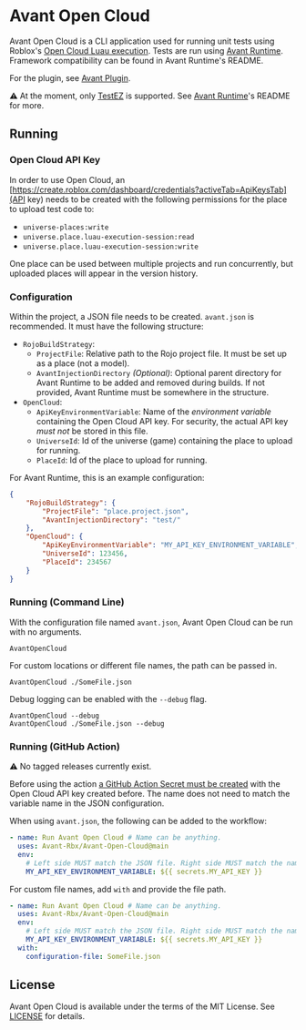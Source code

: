 # Avant Open Cloud
Avant Open Cloud is a CLI application used for running unit tests using
Roblox's [Open Cloud Luau execution](https://devforum.roblox.com/t/open-cloud-engine-api-for-executing-luau/3172185).
Tests are run using [Avant Runtime](https://github.com/Avant-Rbx/Avant-Runtime).
Framework compatibility can be found in Avant Runtime's README.

For the plugin, see [Avant Plugin](https://github.com/Avant-Rbx/Avant-Plugin).

⚠️ At the moment, only [TestEZ](https://github.com/Roblox/testez) is supported.
See [Avant Runtime](https://github.com/Avant-Rbx/Avant-Runtime)'s README for more.

## Running
### Open Cloud API Key
In order to use Open Cloud, an [https://create.roblox.com/dashboard/credentials?activeTab=ApiKeysTab](API key)
needs to be created with the following permissions for the place to upload test
code to:
- `universe-places:write`
- `universe.place.luau-execution-session:read`
- `universe.place.luau-execution-session:write`

One place can be used between multiple projects and run concurrently, but uploaded
places will appear in the version history.

### Configuration
Within the project, a JSON file needs to be created. `avant.json` is
recommended. It must have the following structure:
- `RojoBuildStrategy`:
    - `ProjectFile`: Relative path to the Rojo project file. It must
      be set up as a place (not a model).
    - `AvantInjectionDirectory` *(Optional)*: Optional parent directory
      for Avant Runtime to be added and removed during builds. If not
      provided, Avant Runtime must be somewhere in the structure.
- `OpenCloud`:
    - `ApiKeyEnvironmentVariable`: Name of the *environment variable*
      containing the Open Cloud API key. For security, the actual API
      key *must not* be stored in this file.
    - `UniverseId`: Id of the universe (game) containing the place to upload
      for running.
    - `PlaceId`: Id of the place to upload for running.

For Avant Runtime, this is an example configuration:
```json
{
    "RojoBuildStrategy": {
        "ProjectFile": "place.project.json",
        "AvantInjectionDirectory": "test/"
    },
    "OpenCloud": {
        "ApiKeyEnvironmentVariable": "MY_API_KEY_ENVIRONMENT_VARIABLE",
        "UniverseId": 123456,
        "PlaceId": 234567
    }
}
```

### Running (Command Line)
With the configuration file named `avant.json`, Avant Open Cloud can
be run with no arguments.
```
AvantOpenCloud
```

For custom locations or different file names, the path can be passed in.
```
AvantOpenCloud ./SomeFile.json
```

Debug logging can be enabled with the `--debug` flag.
```
AvantOpenCloud --debug
AvantOpenCloud ./SomeFile.json --debug
```

### Running (GitHub Action)
⚠️ No tagged releases currently exist.

Before using the action [a GitHub Action Secret must be created](https://docs.github.com/en/actions/security-for-github-actions/security-guides/using-secrets-in-github-actions)
with the Open Cloud API key created before. The name does not need to
match the variable name in the JSON configuration.

When using `avant.json`, the following can be added to the workflow:
```yaml
- name: Run Avant Open Cloud # Name can be anything.
  uses: Avant-Rbx/Avant-Open-Cloud@main
  env:
    # Left side MUST match the JSON file. Right side MUST match the name of the GitHub Action secret.
    MY_API_KEY_ENVIRONMENT_VARIABLE: ${{ secrets.MY_API_KEY }}
```

For custom file names, add `with` and provide the file path.
```yaml
- name: Run Avant Open Cloud # Name can be anything.
  uses: Avant-Rbx/Avant-Open-Cloud@main
  env:
    # Left side MUST match the JSON file. Right side MUST match the name of the GitHub Action secret.
    MY_API_KEY_ENVIRONMENT_VARIABLE: ${{ secrets.MY_API_KEY }}
  with:
    configuration-file: SomeFile.json
```

## License
Avant Open Cloud is available under the terms of the MIT License. See
[LICENSE](LICENSE) for details.